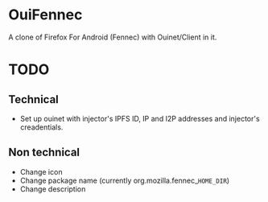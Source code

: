 # OuiFennec

A clone of Firefox For Android (Fennec) with Ouinet/Client in it.

# TODO

## Technical

* Set up ouinet with injector's IPFS ID, IP and I2P addresses and
  injector's creadentials.

## Non technical

* Change icon
* Change package name (currently org.mozilla.fennec_`HOME_DIR`)
* Change description
